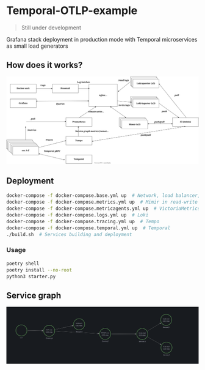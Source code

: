 # Temporal-OTLP-example

> Still under development

Grafana stack deployment in production mode with Temporal microservices as small load generators


## How does it works?

![](img/schema.svg)



## Deployment

```bash
docker-compose -f docker-compose.base.yml up  # Network, load balancer, S3 storage, grafana
docker-compose -f docker-compose.metrics.yml up  # Mimir in read-write mode
docker-compose -f docker-compose.metricagents.yml up  # VictoriaMetrics agents
docker-compose -f docker-compose.logs.yml up  # Loki
docker-compose -f docker-compose.tracing.yml up  # Tempo
docker-compose -f docker-compose.temporal.yml up  # Temporal
./build.sh  # Services building and deployment
```

### Usage
```bash
poetry shell
poetry install --no-root
python3 starter.py
```

## Service graph

![sg](img/good_sg.png)
